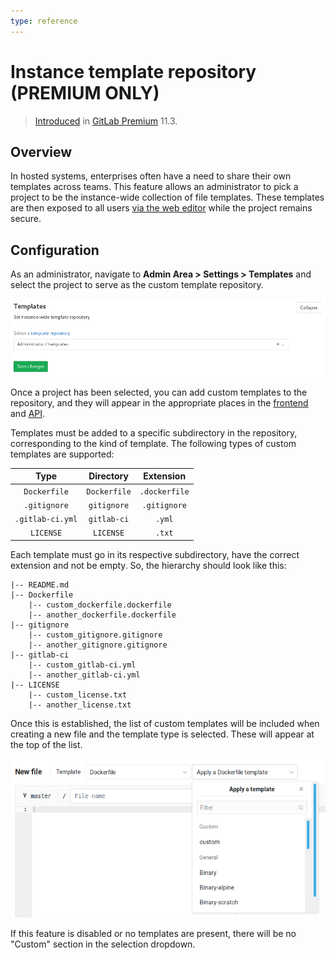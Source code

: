 ```yaml
---
type: reference
---
```


# Instance template repository **(PREMIUM ONLY)**

> [Introduced](https://gitlab.com/gitlab-org/gitlab/-/issues/5986) in [GitLab Premium](https://about.gitlab.com/pricing/) 11.3.

## Overview

In hosted systems, enterprises often have a need to share their own templates
across teams. This feature allows an administrator to pick a project to be the
instance-wide collection of file templates. These templates are then exposed to
all users [via the web editor](../../project/repository/web_editor.md#template-dropdowns)
while the project remains secure.

## Configuration

As an administrator, navigate to **Admin Area > Settings > Templates** and
select the project to serve as the custom template repository.

![File templates in the Admin Area](img/file_template_admin_area.png)

Once a project has been selected, you can add custom templates to the repository,
and they will appear in the appropriate places in the
[frontend](../../project/repository/web_editor.md#template-dropdowns) and
[API](../../../api/settings.md).

Templates must be added to a specific subdirectory in the repository,
corresponding to the kind of template. The following types of custom templates
are supported:

| Type              | Directory     | Extension     |
| :---------------: | :-----------: | :-----------: |
| `Dockerfile`      | `Dockerfile`  | `.dockerfile` |
| `.gitignore`      | `gitignore`   | `.gitignore`  |
| `.gitlab-ci.yml`  | `gitlab-ci`   | `.yml`        |
| `LICENSE`         | `LICENSE`     | `.txt`        |

Each template must go in its respective subdirectory, have the correct
extension and not be empty. So, the hierarchy should look like this:

```plaintext
|-- README.md
|-- Dockerfile
    |-- custom_dockerfile.dockerfile
    |-- another_dockerfile.dockerfile
|-- gitignore
    |-- custom_gitignore.gitignore
    |-- another_gitignore.gitignore
|-- gitlab-ci
    |-- custom_gitlab-ci.yml
    |-- another_gitlab-ci.yml
|-- LICENSE
    |-- custom_license.txt
    |-- another_license.txt
```

Once this is established, the list of custom templates will be included when
creating a new file and the template type is selected. These will appear at the
top of the list.

![Custom template dropdown menu](img/file_template_user_dropdown.png)

If this feature is disabled or no templates are present, there will be
no "Custom" section in the selection dropdown.

<!-- ## Troubleshooting

Include any troubleshooting steps that you can foresee. If you know beforehand what issues
one might have when setting this up, or when something is changed, or on upgrading, it's
important to describe those, too. Think of things that may go wrong and include them here.
This is important to minimize requests for support, and to avoid doc comments with
questions that you know someone might ask.

Each scenario can be a third-level heading, e.g. `### Getting error message X`.
If you have none to add when creating a doc, leave this section in place
but commented out to help encourage others to add to it in the future. -->
